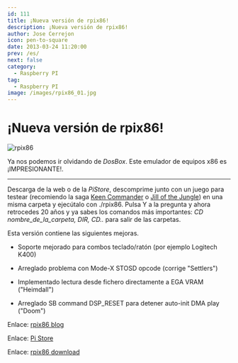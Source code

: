 ```yaml
---
id: 111
title: ¡Nueva versión de rpix86!
description: ¡Nueva versión de rpix86!
author: Jose Cerrejon
icon: pen-to-square
date: 2013-03-24 11:20:00
prev: /es/
next: false
category:
  - Raspberry PI
tag:
  - Raspberry PI
image: /images/rpix86_01.jpg
---
```


# ¡Nueva versión de rpix86!

![rpix86](/images/rpix86_01.jpg)

Ya nos podemos ir olvidando de *DosBox*. Este emulador de equipos x86 es ¡IMPRESIONANTE!.

- - -
Descarga de la web o de la *PiStore*, descomprime junto con un juego para testear (recomiendo la saga [Keen Commander](http://es.wikipedia.org/wiki/Commander_Keen) o [Jill of the Jungle](http://en.wikipedia.org/wiki/Jill_of_the_Jungle)) en una misma carpeta y ejecútalo con ./rpix86. Pulsa Y a la pregunta y ahora retrocedes 20 años y ya sabes los comandos más importantes: *CD nombre_de_la_carpeta, DIR, CD..* para salir de las carpetas.

Esta versión contiene las siguientes mejoras.

* Soporte mejorado para combos teclado/ratón (por ejemplo Logitech K400)

* Arreglado problema con  Mode-X STOSD opcode (corrige "Settlers")

* Implementado lectura desde fichero directamente a EGA VRAM ("Heimdall")

* Arreglado SB command DSP_RESET para detener auto-init DMA play ("Doom")

Enlace: [rpix86 blog](http://rpix86.patrickaalto.com/rblog.html)

Enlace: [Pi Store](http://store.raspberrypi.com/projects/rpix86)

Enlace: [rpix86 download](http://rpix86.patrickaalto.com/rdown.html)